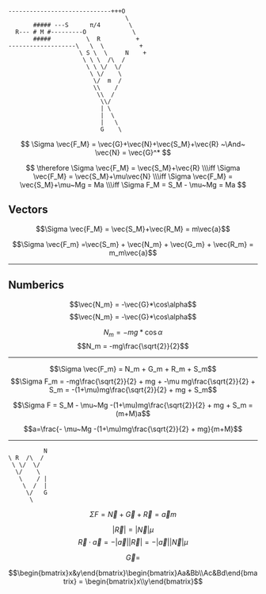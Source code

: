 ```

-----------------------------+++O
                                 \
       ##### ---S      π/4        \
  R--- # M #---------O             \
       #####          \  R          +
-------------------\   \  \          +
                    \ S \  \     N    +
                     \ \ \  /\  /
                      \ \ \/  \/
                       \ \/    \
                        \/  m  /
                        \\    /
                         \\  /
                          \\/
                          | \
                          |  \
                          |   \
                          G    \
```

$$
\Sigma \vec{F_M} = \vec{G}+\vec{N}+\vec{S_M}+\vec{R}
~\And~ \vec{N} = \vec{G}^*
$$

$$
\therefore \Sigma \vec{F_M} = \vec{S_M}+\vec{R}
\\\iff \Sigma \vec{F_M} = \vec{S_M}+\mu\vec{N}
\\\iff \Sigma \vec{F_M} = \vec{S_M}+\mu~Mg = Ma
\\\iff \Sigma F_M = S_M - \mu~Mg = Ma
$$

## Vectors

$$\Sigma \vec{F_M} = \vec{S_M}+\vec{R_M} = m\vec{a}$$

$$\Sigma \vec{F_m} =\vec{S_m} + \vec{N_m} + \vec{G_m} + \vec{R_m} = m_m\vec{a}$$

---

## Numberics

$$\vec{N_m} = -\vec{G}*\cos\alpha$$
$$\vec{N_m} = -\vec{G}*\cos\alpha$$

<!--
$$\frac{\sqrt{0~as~0,1~as~\frac{\pi}{6},2~as~\frac{\pi}{4},3~as~\frac{\pi}{3},4~as~\frac{\pi}{2}}}{2}$$
-->

$$N_m = -mg*\cos\alpha$$
$$N_m = -mg\frac{\sqrt{2}}{2}$$

---

$$\Sigma \vec{F_m} = N_m + G_m + R_m + S_m$$
$$\Sigma F_m = -mg\frac{\sqrt{2}}{2} + mg + -\mu mg\frac{\sqrt{2}}{2} + S_m = -(1+\mu)mg\frac{\sqrt{2}}{2} + mg + S_m$$

$$\Sigma F = S_M - \mu~Mg -(1+\mu)mg\frac{\sqrt{2}}{2} + mg + S_m = (m+M)a$$

$$a=\frac{- \mu~Mg -(1+\mu)mg\frac{\sqrt{2}}{2} + mg}{m+M}$$

---

```
          N
\ R  /\  /
 \ \/  \/
  \/    \
   \    / |
    \  /  |
     \/   G
      \
```

$$\Sigma F = \vec N + \vec G + \vec R= \vec a m$$

$$|\vec R| = |\vec N| \mu$$
$$\vec R \cdot \vec a = -|\vec a||\vec R|=-|\vec a||\vec N| \mu$$

$$\vec G = $$

$$\begin{bmatrix}x&y\end{bmatrix}\begin{bmatrix}Aa&Bb\\Ac&Bd\end{bmatrix} = \begin{bmatrix}x\\y\end{bmatrix}$$
